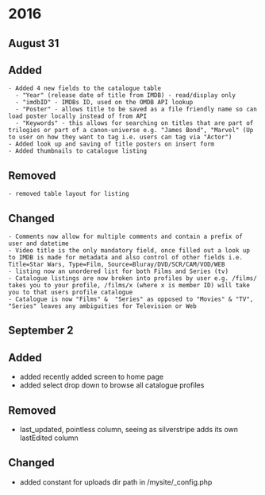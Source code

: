 # 2016 
 ## August 31
  ## Added 
	- Added 4 new fields to the catalogue table
	  - "Year" (release date of title from IMDB) - read/display only
	  - "imdbID" - IMDBs ID, used on the OMDB API lookup
	  - "Poster" - allows title to be saved as a file friendly name so can load poster locally instead of from API
	  - "Keywords" - this allows for searching on titles that are part of trilogies or part of a canon-universe e.g. "James Bond", "Marvel" (Up to user on how they want to tag i.e. users can tag via "Actor")
    - Added look up and saving of title posters on insert form
    - Added thumbnails to catalogue listing
  ## Removed 
	- removed table layout for listing
  ## Changed 
	- Comments now allow for multiple comments and contain a prefix of user and datetime
	- Video title is the only mandatory field, once filled out a look up to IMDB is made for metadata and also control of other fields i.e. Title=Star Wars, Type=Film, Source=Bluray/DVD/SCR/CAM/VOD/WEB	
	- listing now an unordered list for both Films and Series (tv)
	- Catalogue listings are now broken into profiles by user e.g. /films/ takes you to your profile, /films/x (where x is member ID) will take you to that users profile catalogue
	- Catalogue is now "Films" &  "Series" as opposed to "Movies" & "TV", "Series" leaves any ambiguities for Television or Web
	
## September 2
## Added
   - added recently added screen to home page
   - added select drop down to browse all catalogue profiles
## Removed
   - last_updated, pointless column, seeing as  silverstripe adds its own lastEdited column
## Changed
   - added constant for uploads dir path in /mysite/_config.php